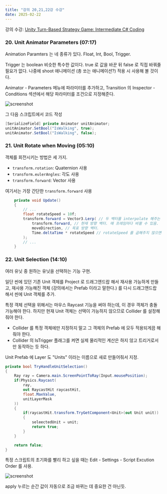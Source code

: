 ```yaml
---
title: "강의 20,21,22강 수강"
date: 2025-02-22
---
```


강의 수강: [Unity Turn-Based Strategy Game: Intermediate C# Coding](https://www.udemy.com/course/unity-turn-based-strategy/)

### 20. Unit Animator Parameters (07:17)

Animation Paramters 는 네 종류가 있다. Float, Int, Bool, Trigger.

Trigger 는 boolean 비슷한 특수한 값이다. true 로 값을 바꾼 뒤 false 로 직접 바꿔줄 필요가 없다. 나중에 shoot 애니메이션 (총 쏘는 애니메이션?) 적용 시 사용해 볼 것이다.

Animator - Parameters 메뉴에 파라미터를 추가하고, Transition 의 Inspector - Conditions 섹션에서 해당 파라미터를 조건으로 지정해준다.

![screenshot](/images/250222-1.png)

그 다음 스크립트에서 코드 작성

```c#
[SerializeField] private Animator unitAnimator;
unitAnimator.SetBool("IsWalking", true);
unitAnimator.SetBool("IsWalking", false);
```

### 21. Unit Rotate when Moving (05:10)

객체를 회전시키는 방법은 세 가지.
- `transform.rotation`: Quaternion 사용
- `transform.eulerAngles`: 각도 사용
- `transform.forward`: Vector 사용

여기서는 가장 간단한 `transform.forward` 사용

```c#
    private void Update()
    {
        // ...
        float rotateSpeed = 10f;
        transform.forward = Vector3.Lerp( // 두 백터를 interpolate 해주는 함수
            transform.forward, // 현재 방향 백터. 매 프레임마다 바뀔 수 있음.
            moveDirection, // 목표 방향 백터.
            Time.deltaTime * rotateSpeed // rotateSpeed 를 곱해주지 않으면 너무 느리다.
        );
        // ...
    }
```

### 22. Unit Selection (14:10)

여러 유닛 중 원하는 유닛을 선택하는 기능 구현.

일단 씬에 있던 기존 Unit 객체를 Project 로 드래그앤드랍 해서 재사용 가능하게 만들고, 재사용 가능해진 객체 (강의에서는 Prefab 이라고 말한다.) 를 다시 드래그앤드랍 해서 씬에 Unit 객체를 추가.

특정 객체 선택을 위해서는 마우스 Raycast 기능을 써야 하는데, 이 경우 객체가 충돌 가능해야 한다. 하지만 현재 Unit 객체는 선택이 가능하지 않으므로 Collider 를 설정해줘야 한다.
- Collider 를 특정 객체에만 지정하지 말고 그 객체의 Prefab 에 모두 적용되게끔 해줘야 한다.
- Collider 의 IsTrigger 플래그를 켜면 실제 물리적인 계산은 하지 않고 트리거로서만 동작하는 듯 하다.

Unit Prefab 에 Layer 도 "Units" 이라는 이름으로 새로 만들어줘서 지정.

```c#
private bool TryHandleUnitSelection()
{
    Ray ray = Camera.main.ScreenPointToRay(Input.mousePosition);
    if(Physics.Raycast(
        ray,
        out RaycastHit raycastHit,
        float.MaxValue,
        unitLayerMask
    ))
    {
        if(raycastHit.transform.TryGetComponent<Unit>(out Unit unit))
        {
            seleectedUnit = unit;
            return true;
        }
    }

    return false;
}
```

특정 스크립트의 초기화를 빨리 하고 싶을 때는 Edit - Settings - Script Excution Order 를 사용.

![screenshot](/images/250222-2.png)

apply 누르는 순간 값이 자동으로 조금 바뀌는 데 중요한 건 아닌듯.